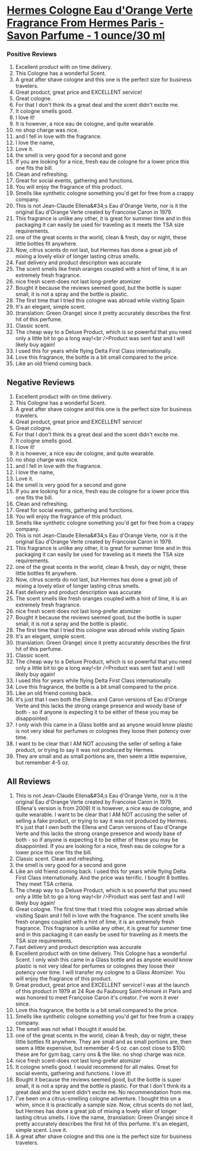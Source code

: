 # [Hermes Cologne Eau d&#x27;Orange Verte Fragrance From Hermes Paris - Savon Parfume - 1 ounce/30 ml](https://products.checkmycream.com/products/hermes-cologne-eau-dorange-verte-fragrance-from-hermes-paris-savon-parfume-1-ounce30-ml.html)

### Positive Reviews

<ol>
      <li>Excellent product with on time delivery.</li>
      <li>This Cologne has a wonderful Scent.</li>
      <li>A great after shave cologne and this one is the perfect size for business travelers.</li>
      <li>Great product, great price and EXCELLENT service!</li>
      <li>Great cologne.</li>
      <li>For that I don&#x27;t think its a great deal and the scent didn&#x27;t excite me.</li>
      <li>It cologne smells good.</li>
      <li>I love it!</li>
      <li>It is however, a nice eau de cologne, and quite wearable.</li>
      <li>no shop charge was nice.</li>
      <li>and I fell in love with the fragrance.</li>
      <li>I love the name,</li>
      <li>Love it.</li>
      <li>the smell is very good for a second and gone</li>
      <li>If you are looking for a nice, fresh eau de cologne for a lower price this one fits the bill.</li>
      <li>Clean and refreshing.</li>
      <li>Great for social events, gathering and functions.</li>
      <li>You will enjoy the fragrance of this product.</li>
      <li>Smells like synthetic cologne something you&#x27;d get for free from a crappy company.</li>
      <li>This is not Jean-Claude Ellena&amp;#34;s Eau d&#x27;Orange Verte, nor is it the original Eau d&#x27;Orange Verte created by Francoise Caron in 1979.</li>
      <li>This fragrance is unlike any other, it is great for summer time and in this packaging it can easily be used for traveling as it meets the TSA size requirements.</li>
      <li>one of the great scents in the world,  clean &amp;  fresh,  day or night,  these little bottles fit anywhere.  </li>
      <li>Now, citrus scents do not last, but Hermes has done a great job of mixing a lovely elixir of longer lasting citrus smells.  </li>
      <li>Fast delivery and product description was accurate</li>
      <li>The scent smells like fresh oranges coupled with a hint of lime, it is an extremely fresh fragrance.</li>
      <li>nice fresh scent-does not last long-prefer atomizer</li>
      <li>Bought it because the reviews seemed good, but the bottle is super small, it is not a spray and the bottle is plastic.</li>
      <li>The first time that I tried this cologne was abroad while visiting Spain</li>
      <li>It&#x27;s an elegant, simple scent.  </li>
      <li>(translation: Green Orange) since it pretty accurately describes the first hit of this perfume.  </li>
      <li>Classic scent.</li>
      <li>The cheap way to a Deluxe Product, which is so powerful that you need only a little bit to go a long way!&lt;br /&gt;Product was sent fast and I will likely buy again!</li>
      <li>I used this for years while flying Delta First Class internationally.  </li>
      <li>Love this fragrance, the bottle is a bit small compared to the price.</li>
      <li>Like an old friend coming back.  </li>
</ol>


<h2>Negative Reviews</h2>
<ol>
<li> Excellent product with on time delivery.</li>
<li> This Cologne has a wonderful Scent.</li>
<li> A great after shave cologne and this one is the perfect size for business travelers.</li>
<li> Great product, great price and EXCELLENT service!</li>
<li> Great cologne.</li>
<li> For that I don&#x27;t think its a great deal and the scent didn&#x27;t excite me.</li>
<li> It cologne smells good.</li>
<li> I love it!</li>
<li> It is however, a nice eau de cologne, and quite wearable.</li>
<li> no shop charge was nice.</li>
<li> and I fell in love with the fragrance.</li>
<li> I love the name,</li>
<li> Love it.</li>
<li> the smell is very good for a second and gone</li>
<li> If you are looking for a nice, fresh eau de cologne for a lower price this one fits the bill.</li>
<li> Clean and refreshing.</li>
<li> Great for social events, gathering and functions.</li>
<li> You will enjoy the fragrance of this product.</li>
<li> Smells like synthetic cologne something you&#x27;d get for free from a crappy company.</li>
<li> This is not Jean-Claude Ellena&amp;#34;s Eau d&#x27;Orange Verte, nor is it the original Eau d&#x27;Orange Verte created by Francoise Caron in 1979.</li>
<li> This fragrance is unlike any other, it is great for summer time and in this packaging it can easily be used for traveling as it meets the TSA size requirements.</li>
<li> one of the great scents in the world,  clean &amp;  fresh,  day or night,  these little bottles fit anywhere.  </li>
<li> Now, citrus scents do not last, but Hermes has done a great job of mixing a lovely elixir of longer lasting citrus smells.  </li>
<li> Fast delivery and product description was accurate</li>
<li> The scent smells like fresh oranges coupled with a hint of lime, it is an extremely fresh fragrance.</li>
<li> nice fresh scent-does not last long-prefer atomizer</li>
<li> Bought it because the reviews seemed good, but the bottle is super small, it is not a spray and the bottle is plastic.</li>
<li> The first time that I tried this cologne was abroad while visiting Spain</li>
<li> It&#x27;s an elegant, simple scent.  </li>
<li> (translation: Green Orange) since it pretty accurately describes the first hit of this perfume.  </li>
<li> Classic scent.</li>
<li> The cheap way to a Deluxe Product, which is so powerful that you need only a little bit to go a long way!&lt;br /&gt;Product was sent fast and I will likely buy again!</li>
<li> I used this for years while flying Delta First Class internationally.  </li>
<li> Love this fragrance, the bottle is a bit small compared to the price.</li>
<li> Like an old friend coming back.  </li>
<li> It&#x27;s just that I own both the Ellena and Caron versions of Eau d&#x27;Orange Verte and this lacks the strong orange presence and woody base of both - so if anyone is expecting it to be either of these you may be disappointed.</li>
<li> I only wish this came in a Glass bottle and as anyone would know plastic is not very ideal for perfumes or colognes they loose their potency over time.</li>
<li> I want to be clear that I AM NOT accusing the seller of selling a fake product, or trying to say it was not produced by Hermes.</li>
<li> They are small and as small portions are,  then seem a little expensive,  but remember 4-5 oz.  </li>
</ol>

<h2>All Reviews</h2>

<ol>
    <li> This is not Jean-Claude Ellena&amp;#34;s Eau d&#x27;Orange Verte, nor is it the original Eau d&#x27;Orange Verte created by Francoise Caron in 1979. (Ellena&#x27;s version is from  2009) It is however, a nice eau de cologne, and quite wearable. I want to be clear that I AM NOT accusing the seller of selling a fake product, or trying to say it was not produced by Hermes. It&#x27;s just that I own both the Ellena and Caron versions of Eau d&#x27;Orange Verte and this lacks the strong orange presence and woody base of both - so if anyone is expecting it to be either of these you may be disappointed. If you are looking for a nice, fresh eau de cologne for a lower price this one fits the bill.</li>
    <li> Classic scent. Clean and refreshing.</li>
    <li> the smell is very good for a second and gone</li>
    <li> Like an old friend coming back.  I used this for years while flying Delta First Class internationally.  And the price was terrific.  I bought 8 bottles.  They meet TSA criteria.</li>
    <li> The cheap way to a Deluxe Product, which is so powerful that you need only a little bit to go a long way!&lt;br /&gt;Product was sent fast and I will likely buy again!</li>
    <li> Great cologne. The first time that I tried this cologne was abroad while visiting Spain and I fell in love with the fragrance. The scent smells like fresh oranges coupled with a hint of lime, it is an extremely fresh fragrance. This fragrance is unlike any other, it is great for summer time and in this packaging it can easily be used for traveling as it meets the TSA size requirements.</li>
    <li> Fast delivery and product description was accurate</li>
    <li> Excellent product with on time delivery. This Cologne has a wonderful Scent. I only wish this came in a Glass bottle and as anyone would know plastic is not very ideal for perfumes or colognes they loose their potency over time. I will transfer my cologne to a Glass Atomizer. You will enjoy the fragrance of this product.</li>
    <li> Great product, great price and EXCELLENT service! I was at the launch of this product in 1979 at 24 Rue du Faubourg Saint-Honoré in Paris and was honored to meet Françoise Caron it&#x27;s creator. I&#x27;ve worn it ever since.</li>
    <li> Love this fragrance, the bottle is a bit small compared to the price.</li>
    <li> Smells like synthetic cologne something you&#x27;d get for free from a crappy company.</li>
    <li> The smell was not what I thought it would be.</li>
    <li> one of the great scents in the world,  clean &amp;  fresh,  day or night,  these little bottles fit anywhere.  They are small and as small portions are,  then seem a little expensive,  but remember 4-5 oz.  can cost  close to $100.  these are for gym bag,  carry ons &amp;  the like.  no shop charge was nice.</li>
    <li> nice fresh scent-does not last long-prefer atomizer</li>
    <li> It cologne smells good. I would recommend for all males. Great for social events, gathering and functions. I love it!</li>
    <li> Bought it because the reviews seemed good, but the bottle is super small, it is not a spray and the bottle is plastic. For that I don&#x27;t think its a great deal and the scent didn&#x27;t excite me. No recommendation from me.</li>
    <li> I&#x27;ve been on a citrus-smelling cologne adventure.  I bought this on a whim, since it is practically a sample size.  Now, citrus scents do not last, but Hermes has done a great job of mixing a lovely elixir of longer lasting citrus smells.  I love the name, (translation: Green Orange) since it pretty accurately describes the first hit of this perfume.  It&#x27;s an elegant, simple scent.  Love it.</li>
    <li> A great after shave cologne and this one is the perfect size for business travelers.</li>
</ol>




